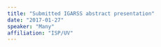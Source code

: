 ```yaml
---
title: "Submitted IGARSS abstract presentation"
date: "2017-01-27"
speaker: "Many"
affiliation: "ISP/UV"
---
```

